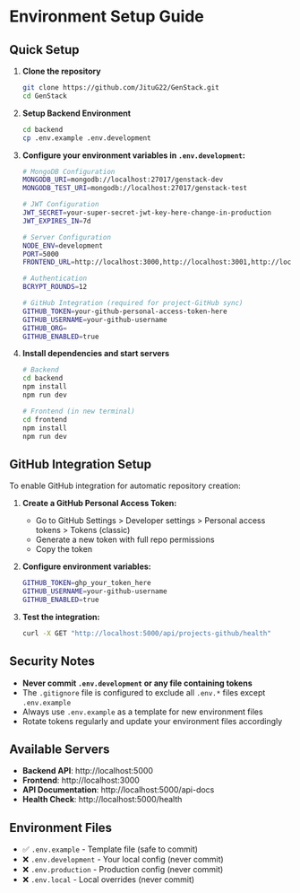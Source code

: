 # Environment Setup Guide

## Quick Setup

1. **Clone the repository**
   ```bash
   git clone https://github.com/JituG22/GenStack.git
   cd GenStack
   ```

2. **Setup Backend Environment**
   ```bash
   cd backend
   cp .env.example .env.development
   ```

3. **Configure your environment variables in `.env.development`:**
   ```bash
   # MongoDB Configuration
   MONGODB_URI=mongodb://localhost:27017/genstack-dev
   MONGODB_TEST_URI=mongodb://localhost:27017/genstack-test

   # JWT Configuration  
   JWT_SECRET=your-super-secret-jwt-key-here-change-in-production
   JWT_EXPIRES_IN=7d

   # Server Configuration
   NODE_ENV=development
   PORT=5000
   FRONTEND_URL=http://localhost:3000,http://localhost:3001,http://localhost:3002

   # Authentication
   BCRYPT_ROUNDS=12

   # GitHub Integration (required for project-GitHub sync)
   GITHUB_TOKEN=your-github-personal-access-token-here
   GITHUB_USERNAME=your-github-username
   GITHUB_ORG=
   GITHUB_ENABLED=true
   ```

4. **Install dependencies and start servers**
   ```bash
   # Backend
   cd backend
   npm install
   npm run dev

   # Frontend (in new terminal)
   cd frontend
   npm install
   npm run dev
   ```

## GitHub Integration Setup

To enable GitHub integration for automatic repository creation:

1. **Create a GitHub Personal Access Token:**
   - Go to GitHub Settings > Developer settings > Personal access tokens > Tokens (classic)
   - Generate a new token with full repo permissions
   - Copy the token

2. **Configure environment variables:**
   ```bash
   GITHUB_TOKEN=ghp_your_token_here
   GITHUB_USERNAME=your-github-username
   GITHUB_ENABLED=true
   ```

3. **Test the integration:**
   ```bash
   curl -X GET "http://localhost:5000/api/projects-github/health"
   ```

## Security Notes

- **Never commit `.env.development` or any file containing tokens**
- The `.gitignore` file is configured to exclude all `.env.*` files except `.env.example`
- Always use `.env.example` as a template for new environment files
- Rotate tokens regularly and update your environment files accordingly

## Available Servers

- **Backend API**: http://localhost:5000
- **Frontend**: http://localhost:3000  
- **API Documentation**: http://localhost:5000/api-docs
- **Health Check**: http://localhost:5000/health

## Environment Files

- ✅ `.env.example` - Template file (safe to commit)
- ❌ `.env.development` - Your local config (never commit)
- ❌ `.env.production` - Production config (never commit) 
- ❌ `.env.local` - Local overrides (never commit)
